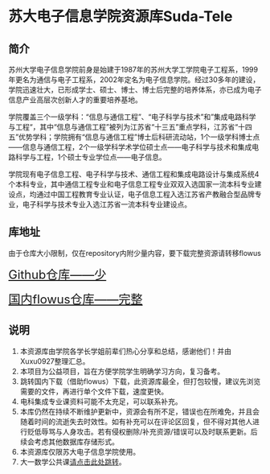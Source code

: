 # 苏大电子信息学院资源库Suda-Tele

## 简介

苏州大学电子信息学院前身是始建于1987年的苏州大学工学院电子工程系，1999年更名为通信与电子工程系，2002年定名为电子信息学院。经过30多年的建设，学院迅速壮大，已形成学士、硕士、博士、博士后完整的培养体系，亦已成为电子信息产业高层次创新人才的重要培养基地。

学院覆盖三个一级学科：“信息与通信工程”、“电子科学与技术”和”集成电路科学与工程“，其中“信息与通信工程”被列为江苏省“十三五”重点学科，江苏省“十四五”优势学科；学院拥有“信息与通信工程”博士后科研流动站，1个一级学科博士点——信息与通信工程，2个一级学科学术学位硕士点——电子科学与技术和集成电路科学与工程，1个硕士专业学位点——电子信息。

学院现有电子信息工程、电子科学与技术、通信工程和集成电路设计与集成系统4个本科专业，其中通信工程专业和电子信息工程专业双双入选国家一流本科专业建设点，均通过中国工程教育专业认证，电子信息工程入选江苏省产教融合型品牌专业，电子科学与技术专业入选江苏省一流本科专业建设点。

## 库地址

由于仓库大小限制，仅在repository内附少量内容，要下载完整资源请转移flowus

<font color=green size=5>[Github仓库——少](https://github.com/Xuxu0927/Suda-Tele)</font> 

<font color=green size=5>[国内flowus仓库——完整](https://flowus.cn/xuhu/share/7b2777c4-5670-4a6a-91ed-98e33d41b826?code=JHATBC)</font>

## 说明

1. 本资源库由学院各学长学姐前辈们热心分享和总结，感谢他们！并由Xuxu0927整理汇总。
2. 本项目为公益项目，旨在方便学院学生明确学习方向，复习备考。
3. 跳转国内下载（借助flowus）下载，此资源库最全，但打包较慢，建议先浏览需要的文件，再进行单个文件下载，速度更快。
4. 电科集成专业课资料可能不太充足，可以联系补充。
5. 本库仍然在持续不断维护更新中，资源会有所不足，错误也在所难免，并且会随着时间的流逝失去时效性。如有补充可以在评论区回复，但不得对其他人进行贬低辱骂与人身攻击。若有侵权删除/补充资源/错误可以及时联系更新。后续会考虑其他数据库存储形式。
6. 本资源库仅限苏大电子信息学院使用。
7. 大一数学公共课[请点击此处跳转](https://flowus.cn/xuhu/share/b4232b76-834b-43b5-8312-af816ded7428?code=JHATBC)。